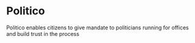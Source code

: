 # Politico
Politico enables citizens to give mandate to politicians running for offices and build trust in the process 
